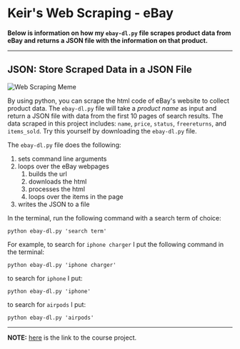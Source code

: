 # Keir's Web Scraping - eBay
**Below is information on how my `ebay-dl.py` file scrapes product data from eBay and returns a JSON file with the information on that product.**

---

## JSON: Store Scraped Data in a JSON File
![Web Scraping Meme](https://github.com/keirkeenan/hw_03/blob/main/web_scraping.jpg)

By using python, you can scrape the html code of eBay's website to collect product data. The `ebay-dl.py` file will take a *product name* as input and return a JSON file with data from the first 10 pages of search results. The data scraped in this project includes: `name`, `price`, `status`, `freereturns`, and `items_sold`.  Try this yourself by downloading the `ebay-dl.py` file. 

The `ebay-dl.py` file does the following:
1. sets command line arguments
2. loops over the eBay webpages 
    1. builds the url
    2. downloads the html
    3. processes the html
    4. loops over the items in the page
3. writes the JSON to a file

In the terminal, run the following command with a search term of choice:
```
python ebay-dl.py 'search term'
```

For example, to search for `iphone charger` I put the following command in the terminal:
```
python ebay-dl.py 'iphone charger'
```

to search for `iphone` I put:
```
python ebay-dl.py 'iphone'
```

to search for `airpods` I put:
```
python ebay-dl.py 'airpods'
```

---

**NOTE:** [here](https://github.com/mikeizbicki/cmc-csci040/tree/2021fall/hw_03) is the link to the course project.

